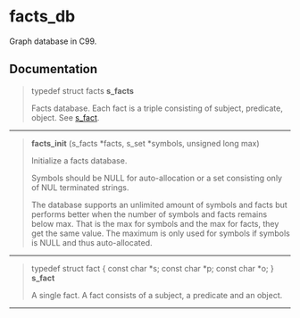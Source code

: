 # facts_db

Graph database in C99.

## Documentation

<a id="s_facts"></a>
> typedef struct facts **s_facts**
>
> Facts database. Each fact is a triple consisting of
> subject, predicate, object. See [s_fact](#s_fact).

---

<a id="facts_init"></a>
> **facts_init** (s_facts *facts, s_set *symbols, unsigned long max)
>
> Initialize a facts database.
>
> Symbols should be NULL for auto-allocation or a set consisting only
> of NUL terminated strings.
>
> The database supports an unlimited amount of symbols and facts
> but performs better when the number of symbols and facts remains
> below max. That is the max for symbols and the max for facts,
> they get the same value. The maximum is only used for symbols if
> symbols is NULL and thus auto-allocated.

---

<a id="s_fact"></a>
> typedef struct fact {
>     const char *s;
>     const char *p;
>     const char *o;
> } **s_fact**
>
> A single fact. A fact consists of a subject, a predicate and an
> object.

---

